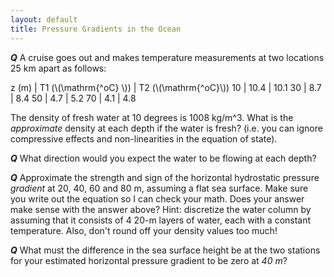 ```yaml
---
layout: default
title: Pressure Gradients in the Ocean
---
```


***Q*** A cruise goes out and makes temperature measurements at two
locations 25 km apart as follows:

z (m) | T1 (\\(\mathrm{^oC} \\))  | T2 (\\(\mathrm{^oC}\\))
10     |   10.4    | 10.1
30     |   8.7     |  8.4
50     |    4.7     | 5.2
70     |    4.1     | 4.8

The density of fresh water at 10 degrees is 1008 kg/m^3.  What is the
*approximate* density at each depth if the water is fresh?  (i.e. you
can ignore compressive effects and non-linearities in the equation of
state).

***Q*** What direction would you expect the water to be flowing at each
depth?

***Q*** Approximate the strength and sign of the horizontal hydrostatic pressure
*gradient* at 20, 40, 60 and 80 m, assuming a flat sea surface.  Make
sure you write out the equation so I can check your math.  Does your
answer make sense with the answer above?  Hint: discretize the water column by assuming that it consists of 4 20-m layers of water, each with a constant temperature.  Also, don't round off your density values too much!

***Q*** What must the difference in the sea surface height be at the two
stations for your estimated horizontal pressure gradient to be zero at *40 m*?  
